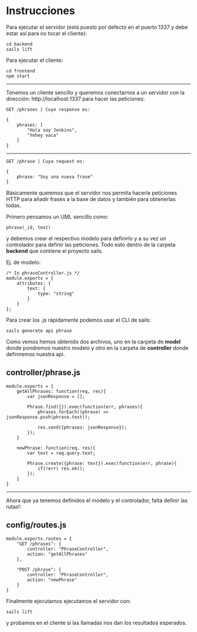 # Instrucciones

Para ejecutar el servidor (está puesto por defecto en el puerto 1337 y debe estar así para no tocar el cliente):

    cd backend
    sails lift

Para ejecutar el cliente:

    cd frontend
    npm start
---

Tenemos un cliente sencillo y queremos conectarnos a un servidor con la dirección: http://localhost:1337 para hacer las peticiones:
 
    GET /phrases | Cuyo response es:

    {
        phrases: [
            "Hola soy Jenkins",
            "Yehey vaca"
        ]
    }
---
    GET /phrase | Cuya request es:

    {
        phrase: "Soy una nueva frase"
    }

Básicamente queremos que el servidor nos permita hacerle peticiones HTTP para añadir frases a la base de datos y también para obtenerlas todas.

Primero pensamos un UML sencillo como:

    phrase(_id, text)

y debemos crear el respectivo modelo para definirlo y a su  vez un controlador para definir las peticiones.
Todo esto dentro de la carpeta **backend** que contiene el proyecto sails.

Ej. de modelo:

    /* In phraseController.js */
    module.exports = {
        attributes: {
            text: {
                type: "string"
            }
        }
    };

Para crear los .js rápidamente podemos usar el CLI de sails:

    sails generate api phrase

Como vemos hemos obtenido dos archivos, uno en la carpeta de **model** donde pondremos nuestro modelo y otro en la carpeta de **controller** donde definiremos nuestra api.

## controller/phrase.js

    module.exports = {
        getAllPhrases: function(req, res){
            var jsonResponse = [];

            Phrase.find({}).exec(function(err, phrases){
                phrases.forEach((phrase) => jsonResponse.push(phrase.text));

                res.send({phrases: jsonResponse});
            });
        }

        newPhrase: function(req, res){
            var text = req.query.text;

            Phrase.create({phrase: text}).exec(function(err, phrase){
                if(!err) res.ok();
            });
        }
    }
---
Ahora que ya tenemos definidos el modelo y el controlador, falta definir las rutas!:

## config/routes.js

    module.exports.routes = {
        "GET /phrases": {
            controller: "PhraseController",
            action: "getAllPhrases"
        },

        "POST /phrase": {
            controller: "PhraseController",
            action: "newPhrase"
        }
    }

Finalmente ejecutamos ejecutamos el servidor con: 

    sails lift

y probamos en el cliente si las llamadas nos dan los resultados esperados.